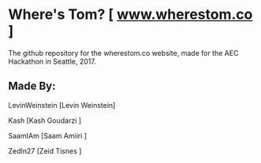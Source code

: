 # Where's Tom? [ www.wherestom.co ]
The github repository for the wherestom.co website, made for the AEC Hackathon in Seattle, 2017.

## Made By:
LevinWeinstein  [Levin Weinstein]<p>
Kash            [Kash Goudarzi  ]<p>
SaamIAm         [Saam Amiiri    ]<p>
ZedIn27         [Zeid Tisnes    ]<p>

